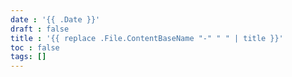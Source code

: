 ```yaml
---
date : '{{ .Date }}'
draft : false
title : '{{ replace .File.ContentBaseName "-" " " | title }}'
toc : false
tags: []
---
```

<meta property="og:image" content="https://pbs.twimg.com/profile_images/1912373522057355264/CewVNmln_400x400.jpg">
<meta name="twitter:image" content="https://pbs.twimg.com/profile_images/1912373522057355264/CewVNmln_400x400.jpg">

